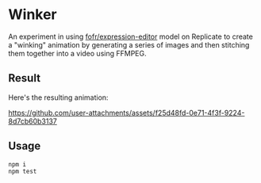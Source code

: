 # Winker

An experiment in using [fofr/expression-editor](https://replicate.com/fofr/expression-editor) model on Replicate to create a "winking" animation by generating a series of images and then stitching them together into a video using FFMPEG.


## Result

Here's the resulting animation:

https://github.com/user-attachments/assets/f25d48fd-0e71-4f3f-9224-8d7cb60b3137

## Usage

```bash
npm i
npm test
```

